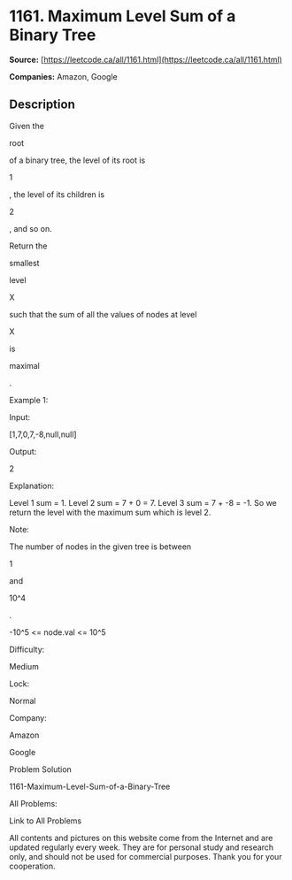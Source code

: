 # 1161. Maximum Level Sum of a Binary Tree

**Source:** [https://leetcode.ca/all/1161.html](https://leetcode.ca/all/1161.html)

**Companies:** Amazon, Google

## Description

Given the

root

of a binary tree, the level of its root is

1

, the
        level of its children is

2

, and so on.

Return the

smallest

level

X

such that the sum of all the values
        of nodes at level

X

is

maximal

.

Example 1:

Input:

[1,7,0,7,-8,null,null]

Output:

2

Explanation:

Level 1 sum = 1.
Level 2 sum = 7 + 0 = 7.
Level 3 sum = 7 + -8 = -1.
So we return the level with the maximum sum which is level 2.

Note:

The number of nodes in the given tree is between

1

and

10^4

.

-10^5 <= node.val <= 10^5

Difficulty:

Medium

Lock:

Normal

Company:

Amazon

Google

Problem Solution

1161-Maximum-Level-Sum-of-a-Binary-Tree

All Problems:

Link to All Problems

All contents and pictures on this website come from the Internet and are updated regularly every week. They are for personal study and research only, and should not be used for commercial purposes. Thank you for your cooperation.

